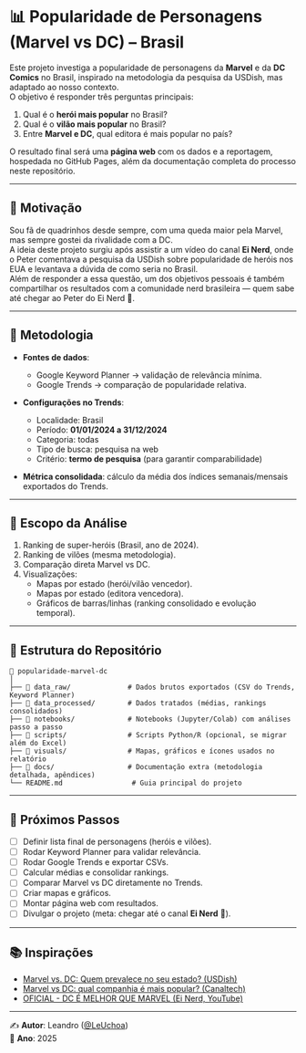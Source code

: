 # 📊 Popularidade de Personagens (Marvel vs DC) – Brasil

Este projeto investiga a popularidade de personagens da **Marvel** e da **DC Comics** no Brasil, inspirado na metodologia da pesquisa da USDish, mas adaptado ao nosso contexto.  
O objetivo é responder três perguntas principais:

1. Qual é o **herói mais popular** no Brasil?  
2. Qual é o **vilão mais popular** no Brasil?  
3. Entre **Marvel e DC**, qual editora é mais popular no país?  

O resultado final será uma **página web** com os dados e a reportagem, hospedada no GitHub Pages, além da documentação completa do processo neste repositório.

---

## 🔹 Motivação

Sou fã de quadrinhos desde sempre, com uma queda maior pela Marvel, mas sempre gostei da rivalidade com a DC.  
A ideia deste projeto surgiu após assistir a um vídeo do canal **Ei Nerd**, onde o Peter comentava a pesquisa da USDish sobre popularidade de heróis nos EUA e levantava a dúvida de como seria no Brasil.  
Além de responder a essa questão, um dos objetivos pessoais é também compartilhar os resultados com a comunidade nerd brasileira — quem sabe até chegar ao Peter do Ei Nerd 🎯.

---

## 🔹 Metodologia

- **Fontes de dados**:  
  - Google Keyword Planner → validação de relevância mínima.  
  - Google Trends → comparação de popularidade relativa.  

- **Configurações no Trends**:  
  - Localidade: Brasil  
  - Período: **01/01/2024 a 31/12/2024**  
  - Categoria: todas  
  - Tipo de busca: pesquisa na web  
  - Critério: **termo de pesquisa** (para garantir comparabilidade)  

- **Métrica consolidada**: cálculo da média dos índices semanais/mensais exportados do Trends.  

---

## 🔹 Escopo da Análise

1. Ranking de super-heróis (Brasil, ano de 2024).  
2. Ranking de vilões (mesma metodologia).  
3. Comparação direta Marvel vs DC.  
4. Visualizações:  
   - Mapas por estado (herói/vilão vencedor).  
   - Mapas por estado (editora vencedora).  
   - Gráficos de barras/linhas (ranking consolidado e evolução temporal).  

---

## 🔹 Estrutura do Repositório

```plaintext
📁 popularidade-marvel-dc
│
├── 📁 data_raw/              # Dados brutos exportados (CSV do Trends, Keyword Planner)
├── 📁 data_processed/        # Dados tratados (médias, rankings consolidados)
├── 📁 notebooks/             # Notebooks (Jupyter/Colab) com análises passo a passo
├── 📁 scripts/               # Scripts Python/R (opcional, se migrar além do Excel)
├── 📁 visuals/               # Mapas, gráficos e ícones usados no relatório
├── 📁 docs/                  # Documentação extra (metodologia detalhada, apêndices)
└── README.md                 # Guia principal do projeto
```

---

## 🔹 Próximos Passos

- [ ] Definir lista final de personagens (heróis e vilões).  
- [ ] Rodar Keyword Planner para validar relevância.  
- [ ] Rodar Google Trends e exportar CSVs.  
- [ ] Calcular médias e consolidar rankings.  
- [ ] Comparar Marvel vs DC diretamente no Trends.  
- [ ] Criar mapas e gráficos.  
- [ ] Montar página web com resultados.  
- [ ] Divulgar o projeto (meta: chegar até o canal **Ei Nerd** 🎯).  

---

## 📚 Inspirações

- [Marvel vs. DC: Quem prevalece no seu estado? (USDish)](https://www.usdish.com/news/blog/marvel-vs-dc-your-states-favorite-comics)  
- [Marvel vs DC: qual companhia é mais popular? (Canaltech)](https://canaltech.com.br/entretenimento/marvel-vs-dc-qual-companhia-e-mais-popular-pesquisa-responde-a-essa-pergunta-183758/)  
- [OFICIAL - DC É MELHOR QUE MARVEL (Ei Nerd, YouTube)](https://youtu.be/bSuNck0P6T0?si=03TyLVHHKO3DoBYX)  

---

✍️ **Autor**: Leandro ([@LeUchoa](https://github.com/LeUchoa))  
📅 **Ano**: 2025
